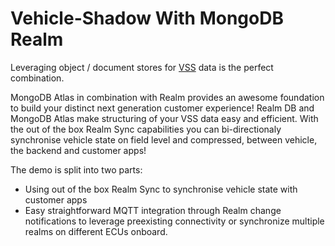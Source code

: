 # Vehicle-Shadow With MongoDB Realm

Leveraging object / document stores for [VSS](https://covesa.github.io/vehicle_signal_specification/introduction/overview/) data is the perfect combination.

MongoDB Atlas in combination with Realm provides an awesome foundation to build your distinct next generation customer experience! Realm DB and MongoDB Atlas make structuring of your VSS data easy and efficient.
With the out of the box Realm Sync capabilities you can bi-directionaly synchronise vehicle state on field level and compressed, between vehicle, the backend and customer apps!

The demo is split into two parts:
- Using out of the box Realm Sync to synchronise vehicle state with customer apps
- Easy straightforward MQTT integration through Realm change notifications to leverage preexisting connectivity or synchronize multiple realms on different ECUs onboard.
